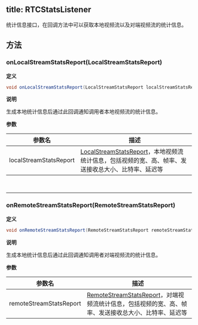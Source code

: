 title: RTCStatsListener
---

统计信息接口，在回调方法中可以获取本地视频流以及对端视频流的统计信息。

## 方法

### onLocalStreamStatsReport(LocalStreamStatsReport)

**定义**   

```java
void onLocalStreamStatsReport(LocalStreamStatsReport localStreamStatsReport);
```

**说明**

生成本地统计信息后通过此回调通知调用者本地视频流的统计信息。

**参数**

| 参数名 | 描述 |
|---|---|
|localStreamStatsReport|[LocalStreamStatsReport](/video/Android/api/local-stream-stats-report.html)，本地视频流统计信息，包括视频的宽、高、帧率、发送接收总大小、比特率、延迟等|

</br>

---


### onRemoteStreamStatsReport(RemoteStreamStatsReport)

**定义**   

```java
void onRemoteStreamStatsReport(RemoteStreamStatsReport remoteStreamStatsReport);
```

**说明**

生成本地统计信息后通过此回调通知调用者对端视频流的统计信息。

**参数**

| 参数名 | 描述 |
|---|---|
|remoteStreamStatsReport|[RemoteStreamStatsReport](/video/Android/api/remote-stream-stats-report.html)，对端视频流统计信息，包括视频的宽、高、帧率、发送接收总大小、比特率、延迟等|


